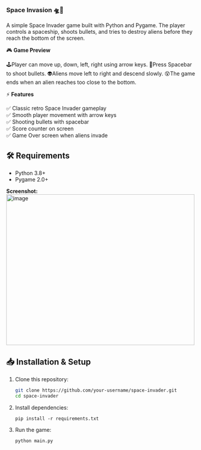 ### Space Invasion 🛸🚀

A simple Space Invader game built with Python and Pygame.
The player controls a spaceship, shoots bullets, and tries to destroy aliens before they reach the bottom of the screen.

🎮 **Game Preview**    

🕹️Player can move up, down, left, right using arrow keys.
🔫Press Spacebar to shoot bullets.
👽Aliens move left to right and descend slowly.
😵The game ends when an alien reaches too close to the bottom.

⚡ **Features**

✅ Classic retro Space Invader gameplay                                                         
✅ Smooth player movement with arrow keys                                                       
✅ Shooting bullets with spacebar                                                               
✅ Score counter on screen                                                                      
✅ Game Over screen when aliens invade

## 🛠️ Requirements
- Python 3.8+
- Pygame 2.0+

**Screenshot:**
<img width="500" height="400" alt="image" src="https://github.com/user-attachments/assets/afda84a2-17e4-48fd-91b8-7e26d654a8aa" />

## 📥 Installation & Setup

1. Clone this repository:
   ```bash
   git clone https://github.com/your-username/space-invader.git
   cd space-invader
2. Install dependencies:
    ```
    pip install -r requirements.txt

3. Run the game:
   ```
   python main.py




